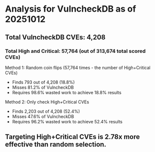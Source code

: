 # Analysis for VulncheckDB as of 20251012

## Total VulncheckDB CVEs: 4,208
### Total High and Critical: 57,764 (out of 313,674 total scored CVEs)

Method 1: Random coin flips (57,764 times - the number of High+Critical CVEs)
  - Finds 793 out of 4,208 (18.8%)
  - Misses 81.2% of VulncheckDB
  - Requires 98.6% wasted work to achieve 18.8% results

Method 2: Only check High+Critical CVEs
  - Finds 2,203 out of 4,208 (52.4%)
  - Misses 47.6% of VulncheckDB
  - Requires 96.2% wasted work to achieve 52.4% results

## Targeting High+Critical CVEs is 2.78x more effective than random selection.
